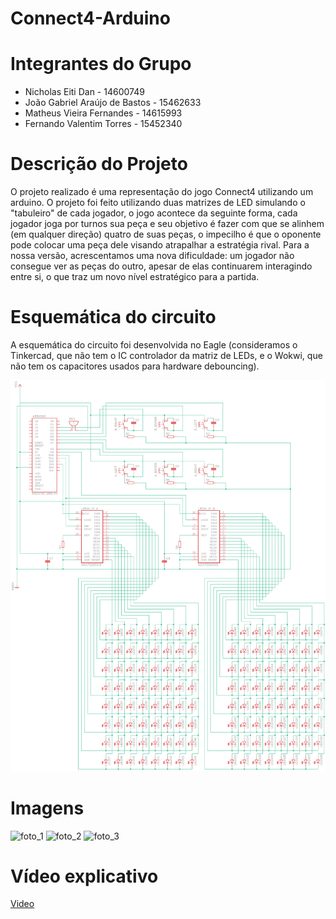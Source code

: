 # Connect4-Arduino 

# Integrantes do Grupo

- Nicholas Eiti Dan - 14600749
- João Gabriel Araújo de Bastos - 15462633
- Matheus Vieira Fernandes - 14615993
- Fernando Valentim Torres - 15452340

# Descrição do Projeto

O projeto realizado é uma representação do jogo Connect4 utilizando um arduino. O projeto foi feito utilizando duas matrizes de LED simulando o "tabuleiro" de cada jogador, o jogo acontece da seguinte forma, cada jogador joga por turnos sua peça e seu objetivo é fazer com que se alinhem (em qualquer direção) quatro de suas peças, o impecilho é que o oponente pode colocar uma peça dele visando atrapalhar a estratégia rival. Para a nossa versão, acrescentamos uma nova dificuldade: um jogador não consegue ver as peças do outro, apesar de elas continuarem interagindo entre si, o que traz um novo nível estratégico para a partida.

# Esquemática do circuito

A esquemática do circuito foi desenvolvida no Eagle (consideramos o Tinkercad, que não tem o IC controlador da matriz de LEDs, e o Wokwi, que não tem os capacitores usados para hardware debouncing).

![Esquemática do circuito](/schematic/schematic.png)

# Imagens

![foto_1](/images/foto_1.jpg)
![foto_2](/images/foto_2.jpg)
![foto_3](/images/foto_3.jpg)
 
# Vídeo explicativo
[Video](https://www.youtube.com/watch?v=uCsXNSOKcWg)
